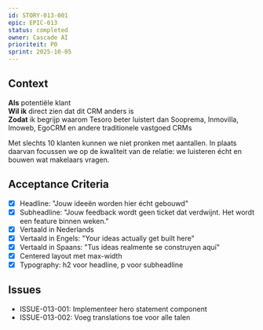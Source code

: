 ```yaml
---
id: STORY-013-001
epic: EPIC-013
status: completed
owner: Cascade AI
prioriteit: P0
sprint: 2025-10-05
---
```


## Context

**Als** potentiële klant  
**Wil ik** direct zien dat dit CRM anders is  
**Zodat** ik begrijp waarom Tesoro beter luistert dan Sooprema, Inmovilla, Imoweb, EgoCRM en andere traditionele vastgoed CRMs

Met slechts 10 klanten kunnen we niet pronken met aantallen. In plaats daarvan focussen we op de kwaliteit van de relatie: we luisteren écht en bouwen wat makelaars vragen.

## Acceptance Criteria
- [x] Headline: "Jouw ideeën worden hier écht gebouwd"
- [x] Subheadline: "Jouw feedback wordt geen ticket dat verdwijnt. Het wordt een feature binnen weken."
- [x] Vertaald in Nederlands
- [x] Vertaald in Engels: "Your ideas actually get built here"
- [x] Vertaald in Spaans: "Tus ideas realmente se construyen aquí"
- [x] Centered layout met max-width
- [x] Typography: h2 voor headline, p voor subheadline

## Issues
- ISSUE-013-001: Implementeer hero statement component
- ISSUE-013-002: Voeg translations toe voor alle talen
